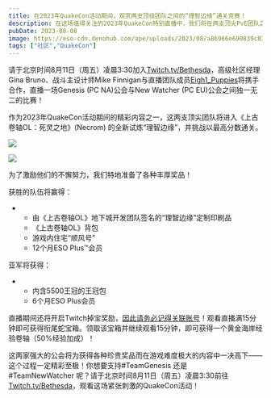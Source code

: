 ```yaml
---
title: 在2023年QuakeCon活动期间，观赏两支顶级团队之间的“理智边缘”通关竞赛！
description: 在这场值得关注的2023年QuakeCon特别直播中，我们将在两支顶尖PvE团队之间举办一场特殊的竞赛，并即刻送出各种特级奖品！
pubDate: 2023-08-08
image: https://eso-cdn.denohub.com/ape/uploads/2023/08/a86966e690839c83a059d9d29b80a48c.jpg
tags: ["社区","QuakeCon"]
---
```


请于北京时间8月11日（周五）凌晨3:30加入[Twitch.tv/Bethesda](https://www.twitch.tv/bethesda)，高级社区经理Gina
Bruno、战斗主设计师Mike
Finnigan与直播团队成员[Eigh1\_Puppies](https://www.twitch.tv/Eigh1_Puppies)将携手合作，直播一场Genesis (PC NA)公会与New
Watcher (PC EU)公会之间独一无二的比赛！

作为2023年QuakeCon活动期间的精彩内容之一，这两支顶尖团队将进入《上古卷轴OL：死灵之地》(Necrom)
的全新试炼“理智边缘”，并挑战以最高分数通关。

![](https://eso-cdn.denohub.com/ape/uploads/2023/08/0d998dc637fe52ffe763cc553f44ecaf.jpg)

![](https://eso-cdn.denohub.com/ape/uploads/2023/08/3775d8a1596b180c3be29f5c4e9c67ec.jpg)

为了激励他们的不懈努力，我们特地准备了各种丰厚奖品！

获胜的队伍将赢得：

-
  - 由《上古卷轴OL》地下城开发团队签名的“理智边缘”定制印刷品
  - 《上古卷轴OL》背包
  - 游戏内住宅“顺风号”
  - 12个月ESO Plus™会员

亚军将获得：

-
  - 内含5500王冠的王冠包
  - 6个月ESO Plus会员

直播期间还将开启Twitch掉宝奖励，[因此请务必记得关联账号](https://help.elderscrollsonline.com/#zh-CN/answer/56542)！观看直播满15分钟即可获得衔尾蛇宝箱。领取该宝箱并继续观看15分钟，即可获得一个黄金海岸经验卷轴（50%经验加成）！

这两家强大的公会将为获得各种珍贵奖品而在游戏难度极大的内容中一决高下——这个过程一定精彩至极！你想要支持#TeamGenesis 还是#TeamNewWatcher 呢？请于北京时间8月11日（周五）凌晨3:30前往[Twitch.tv/Bethesda](https://www.twitch.tv/bethesda)，观看这场紧张刺激的QuakeCon活动！
